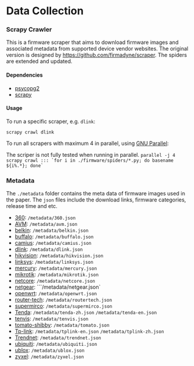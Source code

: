 # Data Collection

### Scrapy Crawler

This is a firmware scraper that aims to download firmware images and associated
metadata from supported device vendor websites. The original version is designed by https://github.com/firmadyne/scraper. The spiders are extended and updated.

#### Dependencies

* [psycopg2](http://initd.org/psycopg/)
* [scrapy](http://scrapy.org/)

#### Usage

To run a specific scraper, e.g. `dlink`:

`scrapy crawl dlink`

To run all scrapers with maximum 4 in parallel, using [GNU Parallel](https://www.gnu.org/software/parallel/):

The scriper is not fully tested when running in parallel. 
```parallel -j 4 scrapy crawl ::: `for i in ./firmware/spiders/*.py; do basename ${i%.*}; done` ```



### Metadata

The ```./metadata``` folder contains the meta data of firmware images used in the paper. The ```json``` files include the download links, firmware categories, release time and etc. 

- [360](luyou.360.cn): 	```/metadata/360.json```
- [AVM](download.avm.de):    ```/metadata/avm.json```
- [belkin](belkin.com):   ```/metadata/belkin.json```
- [buffalo](https://www.buffalotech.com):  ```/metadata/buffalo.json```
- [camius](camius.com):  ```/metadata/camius.json```
- [dlink](dlink.com):      ```/metadata/dlink.json```
- [hikvision](hikvisioneurope.com):  ```/metadata/hikvision.json```
- [linksys](linksys.com):     ```/metadata/linksys.json```
- [mercury](mercurycom.com.cn):   ```/metadata/mercury.json```
- [mikrotik](mikrotik.com):   ```/metadata/mikrotik.json```
- [netcore](netcoretec.com):    ```/metadata/netcore.json```
- [netgear](netgear.com):    ```/metadata/netgear.json`
- [openwrt](downloads.openwrt.org):   ```/metadata/openwrt.json```
- [router-tech](routertech.org):  ```/metadata/routertech.json```
- [supermirco](supermicro.com):  ```/metadata/supermirco.json```
- [Tenda](tendacn.com):    ```/metadata/tenda-zh.json```  ```/metadata/tenda-en.json```
- [tenvis](tenvis.com):    ```/metadata/tenvis.json```
- [tomato-shibby](tomato.groov.pl):    ```/metadata/tomato.json```
- [Tp-link](https://www.tp-link.com):     ```/metadata/tplink-en.json```     ```/metadata/tplink-zh.json```
- [Trendnet](trendnet.com):     ```/metadata/trendnet.json```
- [ubiquiti](ubnt.com):     ```/metadata/ubiquiti.json```
- [ublox](u-blox.com):    ```/metadata/ublox.json```
- [zyxel](zyxel.com):    ```/metadata/zyxel.json```
